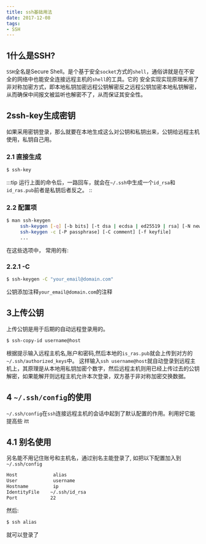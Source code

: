 ```yaml
---
title: ssh基础用法
date: 2017-12-08
tags:
- SSH
---
```


## 1什么是SSH?
`SSH`全名是Secure Shell。是个基于安全`socket`方式的`shell`，通俗讲就是在不安全的网络中也能安全连接远程主机的`shell`的工具。它的
安全实现实现原理采用了非对称加密方式，即本地私钥加密远程公钥解密反之远程公钥加密本地私钥解密，从而确保中间报文被监听也解密不了，从而保证其安全性。

## 2ssh-key生成密钥
如果采用密钥登录，那么就要在本地生成这么对公钥和私钥出来，公钥给远程主机使用，私钥自己用。
### 2.1 直接生成
``` bash 
$ ssh-key  
```
:::tip 
运行上面的命令后，一路回车，就会在`~/.ssh`中生成一个`id_rsa`和`id_ras.pub`前者是私钥后者反之。
::
### 2.2 配置项
``` bash 
$ man ssh-keygen 
     ssh-keygen [-q] [-b bits] [-t dsa | ecdsa | ed25519 | rsa] [-N new_passphrase] [-C comment] [-f output_keyfile]
     ssh-keygen -c [-P passphrase] [-C comment] [-f keyfile]
     ...
```
在这些选项中， 常用的有: 
### 2.2.1 -C
```  bash
$ ssh-keygen -C "your_email@domain.com"
```
公钥添加注释`your_email@domain.com`的注释

## 3上传公钥
上传公钥是用于后期的自动远程登录用的。
``` bash
$ ssh-copy-id username@host
```
根据提示输入远程主机名,账户和密码,然后本地的`is_ras.pub`就会上传到对方的`~/.ssh/authorized_keys`中。
这样输入`ssh username@host`就自动登录到远程主机上，其原理是从本地用私钥加密个数字，然后远程主机则用已经上传过去的公钥解密，如果能解开则远程主机允许本次登录，双方基于非对称加密交换数据。
## 

## 4 `~/.ssh/config`的使用
`~/.ssh/config`在`ssh`连接远程主机的会话中起到了默认配置的作用。利用好它能提高些 itt
## 4.1 别名使用
另名能不用记住账号和主机名，通过别名主能登录了, 如把以下配置加入到`~/.ssh/config`
``` bash 
Host             alias
User             username
Hostname         ip
IdentityFile    ~/.ssh/id_rsa
Port            22
```
然后:
``` bash
$ ssh alias
```
就可以登录了
